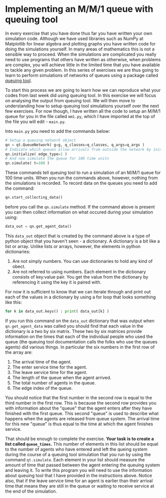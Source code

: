 # Implementing an M/M/1 queue with queuing tool

In every exercise that you have done thus far you have written your own simulation code. Although we have used libraries such as NumPy at Matplotlib for linear algebra and plotting graphs you have written code for doing the simulations yourself. In many areas of mathematics this is not a sensible way to proceed. When the simulations are complicated you really need to use programs that others have written as otherwise, when problems are complex, you will achieve little in the limited time that you have available to tackle any given problem. In this series of exercises we are thus going to learn to perform simulations of networks of queues using a package called [queuing tool](https://queueing-tool.readthedocs.io/en/latest/).

To start this process we are going to learn how we can reproduce what your codes from last week did using queuing tool.  In this exercise we will focus on analysing the output from queuing tool.  We will then move to understanding how to setup queuing tool simulations yourself over the next few exercises.  For now though, I have written all the code to setup an M/M/1 queue for you in the file called `mm1.py`, which I have imported at the top of the file you will edit - `main.py`.  

Into `main.py` you need to add the commands below:

```python
# Setup a queuing network object
qn = qt.QueueNetwork( g=g, q_classes=q_classes, q_args=q_args )
# Indicate which queues allow arrivals from outside the network by initializing them
qn.initialize( edge_type=1 )
# And now simulate the queue for 100 time units 
qn.simulate( t=100 )
```

These commands tell queuing tool to run a simulation of an M/M/1 queue for 100 time units.  When you run the commands above, however, nothing from the simulations is recorded.  To record data on the queues you need to add the command:

```python
qn.start_collecting_data()
```

before you call the `qn.simulate` method.  If the command above is present you can then collect information on what occured during your simulation using:

```python
data_out = qn.get_agent_data()
```

This `data_out` object that is created by the command above is a type of python object that you haven't seen - a dictionary.  A dictionary is a bit like a list or array.  Unlike lists or arrays, however, the elements in python dictionaries:

1. Are not simply numbers.  You can use dictionaries to hold any kind of obect.
2. Are not referred to using numbers.  Each element in the dictionary consists of key:value pair.  You get the value from the dictionary by referencing it using the key it is paired with.

For now it is sufficient to know that we can iterate through and print out each of the values in a dictionary by using a for loop that looks something like this:

```python 
for k in data_out.keys() : print( data_out[k] )
```

If you run this command on the `data_out` dictionary that was output when `qn.get_agent_data` was called you should find that each value in the dictionary is a two by six matrix.  These two by six matrices provide information on the times that each of the individual people who used the queue (the queuing tool documentation calls the folks who use the queues agents) did various things.  In particular the six numbers in the first row of the array are:

1. The arrival time of the agent.
2. The enter service time for the agent.
3. The leave service time for the agent.
4. The length of the queue when the agent arrived.
5. The total number of agents in the queue.
6. The edge index of the queue.

You should notice that the first number in the second row is equal to the third number in the first row.  This is because the second row provides you with information about the "queue" that the agent enters after they have finished with the first queue.  This second "queue" is used to describe what happens when the agents are released from queue system.  The arrival time for this new "queue" is thus equal to the time at which the agent finishes service.   

That should be enough to complete the exercise.  __Your task is to create a list called `queue_times`.__  This number of elements in this list should be equal to the number of agents who have entered and left the queing system during the course of a queuing tool simulation that you run by using the command `qt.simulate`.  Each element in your list should measure the amount of time that passed between the agent entering the queuing system and leaving it.  To write this program you will need to use the information about queuing tool that I have provided in the instructions above.  Notice also, that if the leave service time for an agent is earlier than their arrival time that means they are still in the queue or waiting to receive service at the end of the simulation.




